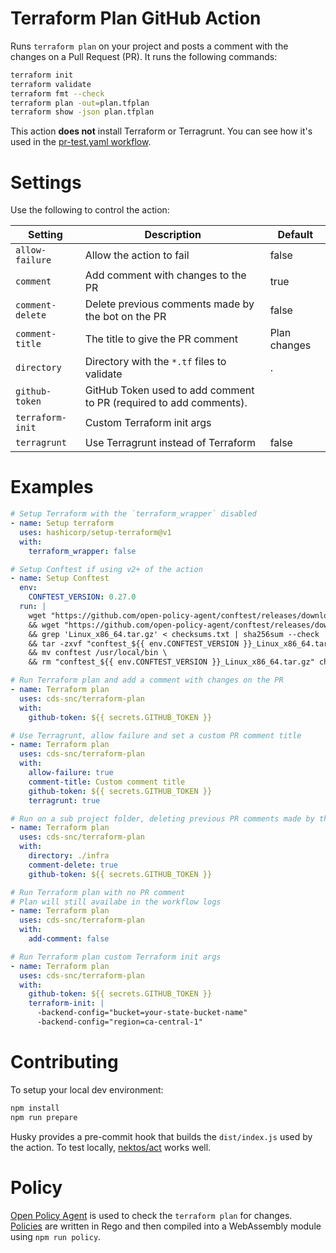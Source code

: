 # Terraform Plan GitHub Action
Runs `terraform plan` on your project and posts a comment with the changes on a Pull Request (PR).  It runs the following commands:
```sh
terraform init
terraform validate
terraform fmt --check
terraform plan -out=plan.tfplan
terraform show -json plan.tfplan 
```
This action **does not** install Terraform or Terragrunt.  You can see how it's used in the [pr-test.yaml workflow](.github/workflows/pr-test.yaml).

# Settings
Use the following to control the action:

| Setting          |      Description                                                   |  Default     |
|------------------|--------------------------------------------------------------------|--------------|
| `allow-failure`  | Allow the action to fail                                           | false        |
| `comment`        | Add comment with changes to the PR                                 | true         |
| `comment-delete` | Delete previous comments made by the bot on the PR                 | false        |
| `comment-title`  | The title to give the PR comment                                   | Plan changes |
| `directory`      | Directory with the `*.tf` files to validate                        | .            |
| `github-token`   | GitHub Token used to add comment to PR (required to add comments). |              |
| `terraform-init` | Custom Terraform init args                                         |              |
| `terragrunt`     | Use Terragrunt instead of Terraform                                | false        |

# Examples
```yaml
# Setup Terraform with the `terraform_wrapper` disabled
- name: Setup terraform
  uses: hashicorp/setup-terraform@v1
  with:
    terraform_wrapper: false

# Setup Conftest if using v2+ of the action
- name: Setup Conftest
  env:
    CONFTEST_VERSION: 0.27.0
  run: |
    wget "https://github.com/open-policy-agent/conftest/releases/download/v${{ env.CONFTEST_VERSION }}/conftest_${{ env.CONFTEST_VERSION }}_Linux_x86_64.tar.gz" \
    && wget "https://github.com/open-policy-agent/conftest/releases/download/v${{ env.CONFTEST_VERSION }}/checksums.txt" \
    && grep 'Linux_x86_64.tar.gz' < checksums.txt | sha256sum --check  --status \
    && tar -zxvf "conftest_${{ env.CONFTEST_VERSION }}_Linux_x86_64.tar.gz" conftest \
    && mv conftest /usr/local/bin \
    && rm "conftest_${{ env.CONFTEST_VERSION }}_Linux_x86_64.tar.gz" checksums.txt

# Run Terraform plan and add a comment with changes on the PR
- name: Terraform plan
  uses: cds-snc/terraform-plan
  with:
    github-token: ${{ secrets.GITHUB_TOKEN }}

# Use Terragrunt, allow failure and set a custom PR comment title
- name: Terraform plan
  uses: cds-snc/terraform-plan
  with:
    allow-failure: true
    comment-title: Custom comment title
    github-token: ${{ secrets.GITHUB_TOKEN }}
    terragrunt: true

# Run on a sub project folder, deleting previous PR comments made by the action
- name: Terraform plan
  uses: cds-snc/terraform-plan
  with:
    directory: ./infra
    comment-delete: true
    github-token: ${{ secrets.GITHUB_TOKEN }}

# Run Terraform plan with no PR comment
# Plan will still availabe in the workflow logs
- name: Terraform plan
  uses: cds-snc/terraform-plan
  with:
    add-comment: false

# Run Terraform plan custom Terraform init args
- name: Terraform plan
  uses: cds-snc/terraform-plan
  with:
    github-token: ${{ secrets.GITHUB_TOKEN }}
    terraform-init: |
      -backend-config="bucket=your-state-bucket-name"
      -backend-config="region=ca-central-1"
```

# Contributing
To setup your local dev environment:
```sh
npm install
npm run prepare
```
Husky provides a pre-commit hook that builds the `dist/index.js` used by the action.  To test locally, [nektos/act](https://github.com/nektos/act) works well.

# Policy
[Open Policy Agent](https://www.openpolicyagent.org/) is used to check the `terraform plan` for changes.  [Policies](./policy) are written in Rego and then compiled into a WebAssembly module using `npm run policy`.
